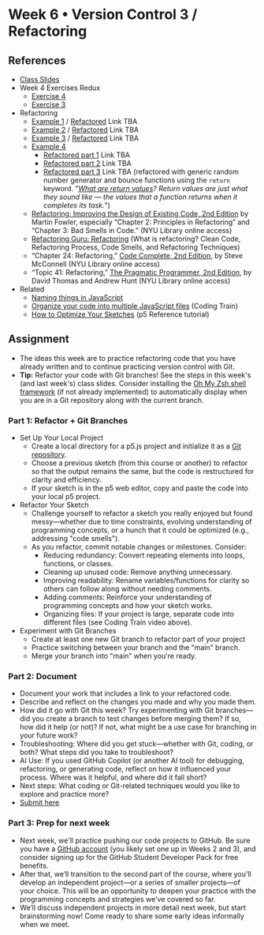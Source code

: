 # Week 6 • Version Control 3 / Refactoring

## References

- [Class
  Slides](https://drive.google.com/drive/u/1/folders/1HC5g1BO8moptbtgz-JwVVv9DldnW3Q_U)
- Week 4 Exercises Redux
  - [Exercise 4](https://editor.p5js.org/enickles/sketches/37od7_tjF)
  - [Exercise 3](https://editor.p5js.org/enickles/sketches/jwt-VWMOK)
- Refactoring
  - [Example 1](https://editor.p5js.org/enickles/sketches/bykhIJSBj) /
    [Refactored]() Link TBA
  - [Example 2](https://editor.p5js.org/enickles/sketches/EQscgAK2b) /
    [Refactored]() Link TBA
  - [Example 3](https://editor.p5js.org/enickles/sketches/OXhVBDVMk) /
    [Refactored]() Link TBA
  - [Example 4](https://editor.p5js.org/enickles/sketches/eG70VJ7aV)
    - [Refactored part 1]() Link TBA
    - [Refactored part 2]() Link TBA
    - [Refactored part 3]() Link TBA
      (refactored with generic random number generator and bounce functions
      using the `return` keyword. "*[What are return
      values](https://developer.mozilla.org/en-US/docs/Learn/JavaScript/Building_blocks/Return_values)?
      Return values are just what they sound like — the values that a function
      returns when it completes its task.*")
  - [Refactoring: Improving the Design of Existing Code, 2nd
    Edition](https://bobcat.library.nyu.edu/primo-explore/fulldisplay?docid=nyu_aleph005592882&context=L&vid=NYU&lang=en_US&search_scope=all&adaptor=Local%20Search%20Engine&isFrbr=true&tab=all&query=any,contains,martin%20fowler&sortby=date&facet=frbrgroupid,include,1149505003&mode=basic&offset=0)
    by Martin Fowler, especially “Chapter 2: Principles in Refactoring” and
    “Chapter 3: Bad Smells in Code.”  (NYU Library online access)
  - [Refactoring Guru: Refactoring](https://refactoring.guru/refactoring) (What
    is refactoring? Clean Code, Refactoring Process, Code Smells, and
    Refactoring Techniques)
  - “Chapter 24: Refactoring,” [Code Complete, 2nd
    Edition](https://bobcat.library.nyu.edu/primo-explore/fulldisplay?docid=nyu_aleph005835845&context=L&vid=NYU&lang=en_US&search_scope=all&adaptor=Local%20Search%20Engine&isFrbr=true&tab=all&query=any,contains,code%20complete&sortby=date&facet=frbrgroupid,include,1147872474&offset=0),
    by Steve McConnell (NYU Library online access) 
  - “Topic 41: Refactoring,” [The Pragmatic Programmer, 2nd
    Edition](https://bobcat.library.nyu.edu/primo-explore/fulldisplay?docid=nyu_aleph006843771&context=L&vid=NYU&lang=en_US&search_scope=all&adaptor=Local%20Search%20Engine&tab=all&query=any,contains,pragmatic%20programmer&sortby=rank&mode=basic),
    by David Thomas and Andrew Hunt (NYU Library online access)
- Related
  - [Naming things in
    JavaScript](https://gomakethings.com/naming-things-in-javascript/)
  - [Organize your code into multiple JavaScript
    files](https://thecodingtrain.com/tracks/code-programming-with-p5-js/code/6-objects/4-editor-js-files)
    (Coding Train)
  - [How to Optimize Your
  Sketches](https://p5js.org/tutorials/how-to-optimize-your-sketches/) (p5
  Reference tutorial)

## Assignment

- The ideas this week are to practice refactoring code that you have already
  written and to continue practicing version control with Git.
- **Tip:** Refactor your code with Git branches! See the steps in this week's
  (and last week's) class slides. Consider installing the [Oh My Zsh shell
  framework](https://github.com/ellennickles/code-your-way-s24/blob/main/version-control-guides/tips-and-tricks.md#oh-my-zsh) (if not already implemented) to automatically display
  when you are in a Git repository along with the current branch.

### Part 1: Refactor + Git Branches

- Set Up Your Local Project
  - Create a local directory for a p5.js project and initialize it as a [Git
  repository](https://github.com/ellennickles/code-your-way-s25/blob/main/version-control-guides/git.md#create-a-git-repository).
  - Choose a previous sketch (from this course or another) to refactor so that
    the output remains the same, but the code is restructured for clarity and
    efficiency.
  - If your sketch is in the p5 web editor, copy and paste the code into your
    local p5 project.
- Refactor Your Sketch
  - Challenge yourself to refactor a sketch you really enjoyed but found
    messy—whether due to time constraints, evolving understanding of programming
    concepts, or a hunch that it could be optimized (e.g., addressing "code
    smells").
  - As you refactor, commit notable changes or milestones. Consider:
    - Reducing redundancy: Convert repeating elements into loops, functions, or
      classes.
    - Cleaning up unused code: Remove anything unnecessary.
    - Improving readability: Rename variables/functions for clarity so others
      can follow along without needing comments.
    - Adding comments: Reinforce your understanding of programming concepts and
      how your sketch works.
    - Organizing files: If your project is large, separate code into different
      files (see Coding Train video above).
- Experiment with Git Branches
  - Create at least one new Git branch to refactor part of your project
  - Practice switching between your branch and the "main" branch.
  - Merge your branch into "main" when you're ready.
  
### Part 2: Document

- Document your work that includes a link to your refactored code.
- Describe and reflect on the changes you made and why you made them.
- How did it go with Git this week? Try experimenting with Git branches—did
  you create a branch to test changes before merging them? If so, how did it
  help (or not)? If not, what might be a use case for branching in your future
  work?
- Troubleshooting: Where did you get stuck—whether with Git, coding, or both?
  What steps did you take to troubleshoot?
- AI Use: If you used GitHub Copilot (or another AI tool) for debugging,
  refactoring, or generating code, reflect on how it influenced your process.
  Where was it helpful, and where did it fall short?
- Next steps: What coding or Git-related techniques would you like to explore
  and practice more?
- [Submit here](https://forms.gle/CJZMpMpTeDxpvWv18)

### Part 3: Prep for next week

- Next week, we'll practice pushing our code projects to GitHub. Be sure you
  have a [GitHub account](https://github.com/) (you likely set one up in Weeks 2
  and 3), and consider signing up for the GitHub Student Developer Pack for free
  benefits.
- After that, we’ll transition to the second part of the course, where you'll
  develop an independent project—or a series of smaller projects—of your choice.
  This will be an opportunity to deepen your practice with the programming
  concepts and strategies we've covered so far.
- We’ll discuss independent projects in more detail next week, but start
  brainstorming now! Come ready to share some early ideas informally when we
  meet.
